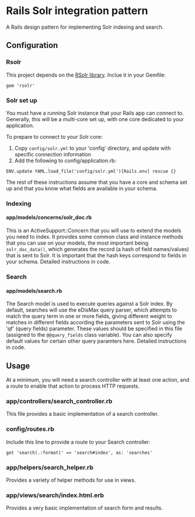 # Rails Solr integration pattern

A Rails design pattern for implementing Solr indexing and search.


## Configuration

### Rsolr

This project depends on the [RSolr library](https://github.com/rsolr/rsolr). Inclue it in your Gemfile:

```
gem 'rsolr'
```

### Solr set up

You must have a running Solr instance that your Rails app can connect to. Generally, this will be a multi-core set up, with one core dedicated to your application.

To prepare to connect to your Solr core:

1. Copy `config/solr.yml` to your 'config' directory, and update with specific connection information
2. Add the following to config/application.rb:<br>
```
ENV.update YAML.load_file('config/solr.yml')[Rails.env] rescue {}
```

The rest of these instructions assume that you have a core and schema set up and that you know what fields are available in your schema.

### Indexing

#### app/models/concerns/solr_doc.rb

This is an ActiveSupport::Concern that you will use to extend the models you need to index.
It provides some common class and instance methods that you can use on your models, the most important being `solr_doc_data()`, which generates the record (a hash of field names/values) that is sent to Solr. It is important that the hash keys correspond to fields in your schema. Detailed instructions in code.

### Search

#### app/models/search.rb

The Search model is used to execute queries against a Solr index. By default, searches will use the eDisMax query parser, which attempts to match the query term in one or more fields, giving different weight to matches in different fields according the parameters sent to Solr using the 'qf' (query fields) parameter. These values should be specified in this file (assigned to the `@@query_fields` class variable). You can also specify default values for certain other query paramters here. Detailed instructions in code.


## Usage

At a minimum, you will need a search controller with at least one action, and a route to enable that action to process HTTP requests.

### app/controllers/search_controller.rb

This file provides a basic implementation of a search controller.

### config/routes.rb

Include this line to provide a route to your Search controller:

```
get 'search(.:format)' => 'search#index', as: 'searches'
```

### app/helpers/search_helper.rb

Provides a variety of helper methods for use in views.

### app/views/search/index.html.erb

Provides a very basic implementation of search form and results.
